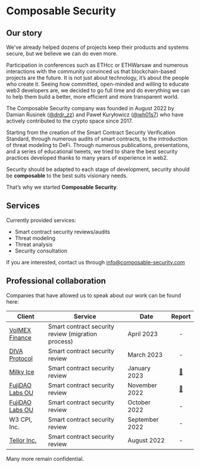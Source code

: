 # Composable Security

## Our story

We've already helped dozens of projects keep their products and systems secure, but we believe we can do even more.
 
Participation in conferences such as ETHcc or ETHWarsaw and numerous interactions with the community convinced us that blockchain-based projects are the future. It is not just about technology, it’s about the people who create it. Seeing how committed, open-minded and willing to educate web3 developers are, we decided to go full time and do everything we can to help them build a better, more efficient and more transparent world.
 
The Composable Security company was founded in August 2022 by Damian Rusinek ([@drdr_zz](https://twitter.com/drdr_zz)) and Paweł Kuryłowicz ([@wh01s7](https://twitter.com/wh01s7)) who have actively contributed to the crypto space since 2017. 
 
Starting from the creation of the Smart Contract Security Verification Standard, through numerous audits of smart contracts, to the introduction of threat modeling to DeFi. Through numerous publications, presentations, and a series of educational tweets, we tried to share the best security practices developed thanks to many years of experience in web2.
 
Security should be adapted to each stage of development, security should be **composable** to the best suits visionary needs.
 
That’s why we started **Composable Security**.

## Services

Currently provided services:
* Smart contract security reviews/audits
* Threat modeling
* Threat analysis
* Security consultation
 
If you are interested, contact us through [info@composable-security.com](mailto:info@composable-security.com)

## Professional collaboration

Companies that have allowed us to speak about our work can be found here:

| Client | Service| Date | Report |
| ------ | ------ | ------ | :----: |
| [VolMEX Finance](https://volmex.finance/) | Smart contract security review (migration process) | April 2023 | -
| [DIVA Protocol](https://www.divaprotocol.io/) | Smart contract security review | March 2023 | -
| [Milky Ice](https://milkyice.io/) | Smart contract security review | January 2023 | [📄](https://github.com/ComposableSecurity/.github/blob/main/reports/2023_01_MilkyIce.pdf) |
| [FujiDAO Labs OU](https://www.fujidao.org/) | Smart contract security review | November 2022 | [📄](https://github.com/ComposableSecurity/.github/blob/main/reports/2022_11_Fujidao_Labs_OU.pdf) |
| [FujiDAO Labs OU](https://www.fujidao.org/) | Smart contract security review | October 2022 | - |
| W3 CPI, Inc. | Smart contract security review | September 2022 | - |
| [Tellor Inc.](https://tellor.io/) | Smart contract security review | August 2022 | - |

Many more remain confidential.
